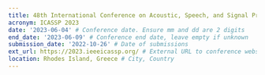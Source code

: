 ```yaml
---
title: 48th International Conference on Acoustic, Speech, and Signal Processing
acronym: ICASSP 2023
date: '2023-06-04' # Conference date. Ensure mm and dd are 2 digits
end_date: '2023-06-09' # Conference end date, leave empty if unknown
submission_date: '2022-10-26' # Date of submissions
ext_url: https://2023.ieeeicassp.org/ # External URL to conference website
location: Rhodes Island, Greece # City, Country
---
```


